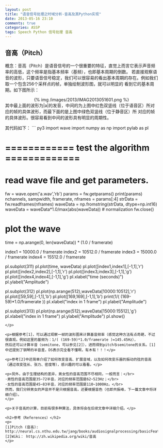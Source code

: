 ```yaml
---
layout: post
title: "语音信号处理之时域分析-音高及其Python实现"
date: 2013-05-16 23:10
comments: true
categories: ASSP
tags: Speech Python 信号处理 音高
---
```

<h2>音高（Pitch）</h2>
<p>概念：音高（Pitch）是语音信号的一个很重要的特征，直觉上而言它表示声音频率的高低，这个频率是指基本频率（基频），也即基本周期的倒数。
若直接观察语音的波形，只要语音信号稳定，我们可以很容易的看出基本周期的存在。例如我们取一个包含256个采样点的帧，单独绘制波形图，就可以明显的
看到它的基本周期。如下图所示：
<center>{% img /images/2013/IMAG2013051601.png %}</center>
其中最上面的波形为|a|的发音，中间的为上图中红色双竖线（位于语音区）所对应的帧的具体波形，而最下面的是上图中绿色双竖线（位于静音区）所
对应的帧的具体波形。很容易看到中间的波形具有明显的周期性。
</p>
<!--more-->
<p>其代码如下：
``` py3
import wave
import numpy as np
import pylab as pl

# ============ test the algorithm =============
# read wave file and get parameters.
fw = wave.open('a.wav','rb')
params = fw.getparams()
print(params)
nchannels, sampwidth, framerate, nframes = params[:4]
strData = fw.readframes(nframes)
waveData = np.fromstring(strData, dtype=np.int16)
waveData = waveData*1.0/max(abs(waveData))  # normalization
fw.close()

# plot the wave
time = np.arange(0, len(waveData)) * (1.0 / framerate)

index1 = 10000.0 / framerate
index2 = 10512.0 / framerate
index3 = 15000.0 / framerate
index4 = 15512.0 / framerate

pl.subplot(311)
pl.plot(time, waveData)
pl.plot([index1,index1],[-1,1],'r')
pl.plot([index2,index2],[-1,1],'r')
pl.plot([index3,index3],[-1,1],'g')
pl.plot([index4,index4],[-1,1],'g')
pl.xlabel("time (seconds)")
pl.ylabel("Amplitude")

pl.subplot(312)
pl.plot(np.arange(512),waveData[10000:10512],'r')
pl.plot([59,59],[-1,1],'b')
pl.plot([169,169],[-1,1],'b')
print(1/( (169-59)*1.0/framerate ))
pl.xlabel("index in 1 frame")
pl.ylabel("Amplitude")

pl.subplot(313)
pl.plot(np.arange(512),waveData[15000:15512],'g')
pl.xlabel("index in 1 frame")
pl.ylabel("Amplitude")
pl.show()
```
</p>

<p>根据参考[1]，可以通过观察一帧的波形图来计算基音频率（感觉这种方法有点奇葩，不过很直观。例如这里的基频为：1/( (169-59)*1.0/framerate )=145.45Hz），
然后还可以计算半音（semitone，可以参见[2]），进而得到pitch与semitone的关系。[1]中还提到了钢琴的半音差，DS表示完全看不懂啊，有木有！！！</p>

<p>参考[2]中还简单介绍了如何改变音高、扩展音域，以及如何改变乐器的振动的弦的音高（通过改变弦长、张力、密度等），感兴趣的可以看看。</p>

<p>另外，由于生理结构的差异，男女性的音高范围不尽相同，一般而言：</br>
·男性的音高范围是35~72半音，对应的频率范围是62~523Hz；</br>
·女性的音高范围是45~83半音，对应的频率范围是110~1000Hz。</br>
然而，我们分辨男女的声音并不是只根据音高，还要根据音色（也即共振峰，下一篇文章中将详细介绍）。
</p>

<p>关于音高的计算，目前有很多种算法，具体将会在后续文章中详细介绍。</p>

<h2>参考（References）</h2>
<p>
[1]Pitch (音高): http://neural.cs.nthu.edu.tw/jang/books/audiosignalprocessing/basicFeaturePitch.asp</br>
[2]Wiki： http://zh.wikipedia.org/wiki/音高
</p>
